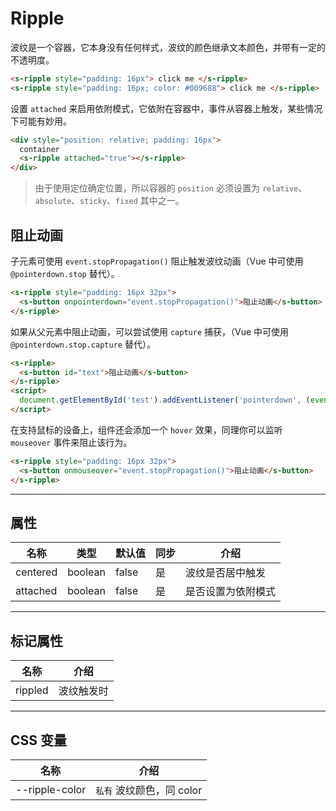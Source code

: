 # Ripple

波纹是一个容器，它本身没有任何样式，波纹的颜色继承文本颜色，并带有一定的不透明度。

```html preview
<s-ripple style="padding: 16px"> click me </s-ripple>
<s-ripple style="padding: 16px; color: #009688"> click me </s-ripple>
```

设置 `attached` 来启用依附模式，它依附在容器中，事件从容器上触发，某些情况下可能有妙用。   

```html preview
<div style="position: relative; padding: 16px">
  container
  <s-ripple attached="true"></s-ripple>
</div>
```

> 由于使用定位确定位置，所以容器的 `position` 必须设置为 `relative`、`absolute`、`sticky`、`fixed` 其中之一。

## 阻止动画

子元素可使用 `event.stopPropagation()` 阻止触发波纹动画（Vue 中可使用 `@pointerdown.stop` 替代）。

```html preview
<s-ripple style="padding: 16px 32px">
  <s-button onpointerdown="event.stopPropagation()">阻止动画</s-button>
</s-ripple>
```

如果从父元素中阻止动画，可以尝试使用 `capture` 捕获，（Vue 中可使用 `@pointerdown.stop.capture` 替代）。

```html
<s-ripple>
  <s-button id="text">阻止动画</s-button>
</s-ripple>
<script>
  document.getElementById('test').addEventListener('pointerdown', (event) => event.stopPropagation(), { capture: true })
</script>
```

在支持鼠标的设备上，组件还会添加一个 `hover` 效果，同理你可以监听 `mouseover` 事件来阻止该行为。

```html preview
<s-ripple style="padding: 16px 32px">
  <s-button onmouseover="event.stopPropagation()">阻止动画</s-button>
</s-ripple>
```

---

## 属性

| 名称     | 类型     | 默认值 | 同步 | 介绍             |
| -------- | ------- | ------ | --- | ---------------- |
| centered | boolean | false  | 是  | 波纹是否居中触发   |
| attached | boolean | false  | 是  | 是否设置为依附模式 |

---

## 标记属性

| 名称    | 介绍       |
| ------- | --------- |
| rippled | 波纹触发时 |

---

## CSS 变量

| 名称           | 介绍                 |
| -------------- | ------------------- |
| --ripple-color | `私有` 波纹颜色，同 color   |
